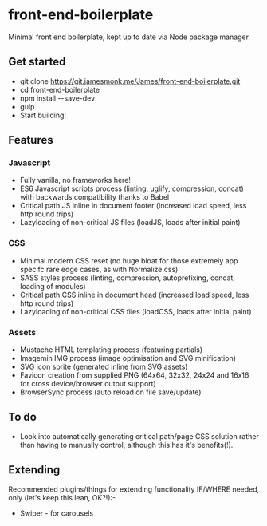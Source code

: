 # front-end-boilerplate
Minimal front end boilerplate, kept up to date via Node package manager.

## Get started
* git clone https://git.jamesmonk.me/James/front-end-boilerplate.git
* cd front-end-boilerplate
* npm install --save-dev
* gulp
* Start building!

## Features

### Javascript
* Fully vanilla, no frameworks here!
* ES6 Javascript scripts process (linting, uglify, compression, concat) with backwards compatibility thanks to Babel
* Critical path JS inline in document footer (increased load speed, less http round trips)
* Lazyloading of non-critical JS files (loadJS, loads after initial paint)

### CSS
* Minimal modern CSS reset (no huge bloat for those extremely app specifc rare edge cases, as with Normalize.css)
* SASS styles process (linting, compression, autoprefixing, concat, loading of modules)
* Critical path CSS inline in document head (increased load speed, less http round trips)
* Lazyloading of non-critical CSS files (loadCSS, loads after initial paint)

### Assets
* Mustache HTML templating process (featuring partials)
* Imagemin IMG process (image optimisation and SVG minification)
* SVG icon sprite (generated inline from SVG assets)
* Favicon creation from supplied PNG (64x64, 32x32, 24x24 and 16x16 for cross device/browser output support)
* BrowserSync process (auto reload on file save/update)

## To do
* Look into automatically generating critical path/page CSS solution rather than having to manually control, although this has it's benefits(!).

## Extending
Recommended plugins/things for extending functionality IF/WHERE needed, only (let's keep this lean, OK?!):-

* Swiper - for carousels
